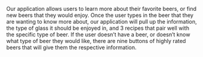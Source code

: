 Our application allows users to learn more about their favorite beers, or find new beers that they would enjoy. Once the user types in the beer that they are wanting to know more about, our application will pull up the information, the type of glass it should be enjoyed in, and 3 recipes that pair well with the specific type of beer. If the user doesn’t have a beer, or doesn’t know what type of beer they would like, there are nine buttons of highly rated beers that will give them the respective information. 
